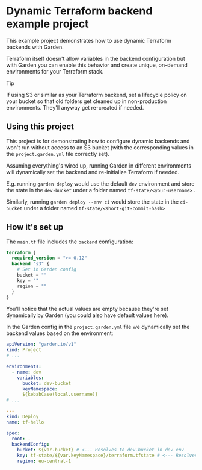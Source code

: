 # Dynamic Terraform backend example project

This example project demonstrates how to use dynamic Terraform backends with Garden.

Terraform itself doesn't allow variables in the backend configuration but with Garden you can enable this behavior and create unique, on-demand environments for your Terraform stack.

> [!TIP]
> If using S3 or similar as your Terraform backend, set a lifecycle policy on your bucket so that old folders get cleaned up in non-production environments. They'll anyway get re-created if needed.

## Using this project

This project is for demonstrating how to configure dynamic backends and won't run without access to an S3 bucket (with the corresponding values in the `project.garden.yml` file correctly set).

Assuming everything's wired up, running Garden in different environments will dynamically set the backend and re-initialize Terraform if needed.

E.g. running `garden deploy` would use the default `dev` environment and store the state in the `dev-bucket` under a folder named `tf-state/<your-username>` .

Similarly, running `garden deploy --env ci` would store the state in the `ci-bucket` under a folder named `tf-state/<short-git-commit-hash>`

## How it's set up

The `main.tf` file includes the `backend` configuration:

```terraform
terraform {
  required_version = ">= 0.12"
  backend "s3" {
    # Set in Garden config
    bucket = ""
    key = ""
    region = ""
  }
}
```

You'll notice that the actual values are empty because they're set dynamically by Garden (you could also have default values here).

In the Garden config in the `project.garden.yml` file we dynamically set the backend values based on the environment:

```yaml
apiVersion: "garden.io/v1"
kind: Project
# ...

environments:
  - name: dev
    variables:
      bucket: dev-bucket
      keyNamespace:
      ${kebabCase(local.username)}
# ...

---
kind: Deploy
name: tf-hello

spec:
  root: .
  backendConfig:
    bucket: ${var.bucket} # <--- Resolves to dev-bucket in dev env
    key: tf-state/${var.keyNamespace}/terraform.tfstate # <--- Resolves to tf-state/<your-username>/terraform.tfstate in dev env
    region: eu-central-1
```

